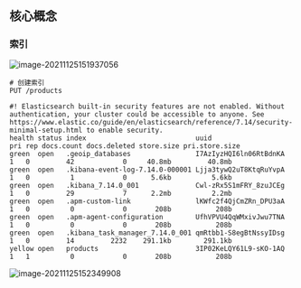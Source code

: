 ## 核心概念

### 索引

![image-20211125151937056](https://tva1.sinaimg.cn/large/008i3skNgy1gwrf7eph93j31a00u0tc5.jpg)



```
# 创建索引
PUT /products
```



```
#! Elasticsearch built-in security features are not enabled. Without authentication, your cluster could be accessible to anyone. See https://www.elastic.co/guide/en/elasticsearch/reference/7.14/security-minimal-setup.html to enable security.
health status index                           uuid                   pri rep docs.count docs.deleted store.size pri.store.size
green  open   .geoip_databases                I7AzIyzHQI6ln06RtBdnKA   1   0         42            0     40.8mb         40.8mb
green  open   .kibana-event-log-7.14.0-000001 Ljja3tywQ2uT8KtqRuYvpA   1   0          1            0      5.6kb          5.6kb
green  open   .kibana_7.14.0_001              Cwl-zRx5S1mFRY_8zuJCEg   1   0         29            7      2.2mb          2.2mb
green  open   .apm-custom-link                lKWfc2f4QjCmZRn_DPU3aA   1   0          0            0       208b           208b
green  open   .apm-agent-configuration        UfhVPVU4QqWMxivJwu7TNA   1   0          0            0       208b           208b
green  open   .kibana_task_manager_7.14.0_001 qmRtbb1-S8egBtNssyIDsg   1   0         14         2232    291.1kb        291.1kb
yellow open   products                        3IP02KeLQY61L9-sKO-1AQ   1   1          0            0       208b           208b
```



![image-20211125152349908](https://tva1.sinaimg.cn/large/008i3skNgy1gwrfbrlrmhj30mc0kwq40.jpg)

### 